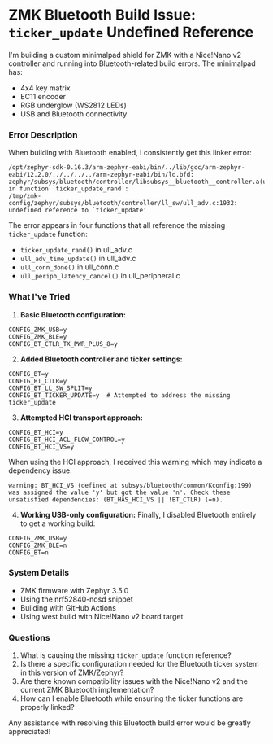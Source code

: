 # ZMK Bluetooth Build Issue: `ticker_update` Undefined Reference

I'm building a custom minimalpad shield for ZMK with a Nice!Nano v2 controller and running into Bluetooth-related build errors. The minimalpad has:

- 4x4 key matrix
- EC11 encoder
- RGB underglow (WS2812 LEDs)
- USB and Bluetooth connectivity

### Error Description

When building with Bluetooth enabled, I consistently get this linker error:

```
/opt/zephyr-sdk-0.16.3/arm-zephyr-eabi/bin/../lib/gcc/arm-zephyr-eabi/12.2.0/../../../../arm-zephyr-eabi/bin/ld.bfd: zephyr/subsys/bluetooth/controller/libsubsys__bluetooth__controller.a(ull_adv.c.obj): in function `ticker_update_rand':
/tmp/zmk-config/zephyr/subsys/bluetooth/controller/ll_sw/ull_adv.c:1932: undefined reference to `ticker_update'
```

The error appears in four functions that all reference the missing `ticker_update` function:
- `ticker_update_rand()` in ull_adv.c
- `ull_adv_time_update()` in ull_adv.c
- `ull_conn_done()` in ull_conn.c
- `ull_periph_latency_cancel()` in ull_peripheral.c

### What I've Tried

1. **Basic Bluetooth configuration:**
```
CONFIG_ZMK_USB=y
CONFIG_ZMK_BLE=y
CONFIG_BT_CTLR_TX_PWR_PLUS_8=y
```

2. **Added Bluetooth controller and ticker settings:**
```
CONFIG_BT=y  
CONFIG_BT_CTLR=y
CONFIG_BT_LL_SW_SPLIT=y
CONFIG_BT_TICKER_UPDATE=y  # Attempted to address the missing ticker_update
```

3. **Attempted HCI transport approach:**
```
CONFIG_BT_HCI=y
CONFIG_BT_HCI_ACL_FLOW_CONTROL=y
CONFIG_BT_HCI_VS=y
```
When using the HCI approach, I received this warning which may indicate a dependency issue:
```
warning: BT_HCI_VS (defined at subsys/bluetooth/common/Kconfig:199) was assigned the value 'y' but got the value 'n'. Check these unsatisfied dependencies: (BT_HAS_HCI_VS || !BT_CTLR) (=n).
```

4. **Working USB-only configuration:**
Finally, I disabled Bluetooth entirely to get a working build:
```
CONFIG_ZMK_USB=y
CONFIG_ZMK_BLE=n
CONFIG_BT=n
```

### System Details
- ZMK firmware with Zephyr 3.5.0
- Using the nrf52840-nosd snippet
- Building with GitHub Actions
- Using west build with Nice!Nano v2 board target

### Questions
1. What is causing the missing `ticker_update` function reference?
2. Is there a specific configuration needed for the Bluetooth ticker system in this version of ZMK/Zephyr?
3. Are there known compatibility issues with the Nice!Nano v2 and the current ZMK Bluetooth implementation?
4. How can I enable Bluetooth while ensuring the ticker functions are properly linked?

Any assistance with resolving this Bluetooth build error would be greatly appreciated! 